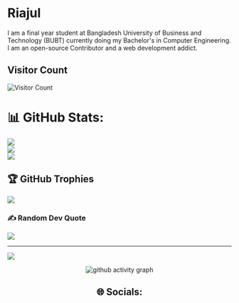 # Riajul
I am a final year student at Bangladesh University of Business and Technology (BUBT) currently doing my Bachelor's in Computer Engineering. 
I am an open-source Contributor and a web development addict.

<!--
**Riajul/Riajul** is a ✨ _special_ ✨ repository because its `README.md` (this file) appears on your GitHub profile.

Here are some ideas to get you started:

- 🔭 I’m currently working on ...
- 🌱 I’m currently learning ...
- 👯 I’m looking to collaborate on ...
- 🤔 I’m looking for help with ...
- 💬 Ask me about ...
- 📫 How to reach me: ...
- 😄 Pronouns: ...
- ⚡ Fun fact: ...
-->
## Visitor Count
![Visitor Count](https://profile-counter.glitch.me/Riajul29/count.svg)

# 📊 GitHub Stats:
![](https://github-readme-stats.vercel.app/api?username=Riajul29&theme=gotham&hide_border=false&include_all_commits=false&count_private=false)<br/>
![](https://github-readme-streak-stats.herokuapp.com/?user=Riajul29&theme=gotham&hide_border=false)<br/>
![](https://github-readme-stats.vercel.app/api/top-langs/?username=Riajul29&theme=gotham&hide_border=false&include_all_commits=false&count_private=false&layout=compact)

## 🏆 GitHub Trophies
![](https://github-profile-trophy.vercel.app/?username=Riajul29&theme=dracula&no-frame=true&no-bg=false&margin-w=4)

### ✍️ Random Dev Quote
![](https://quotes-github-readme.vercel.app/api?type=horizontal&theme=radical)

---
[![](https://visitcount.itsvg.in/api?id=Riajul29&icon=0&color=0)](https://visitcount.itsvg.in)

<!-- Proudly created with GPRM ( https://gprm.itsvg.in ) -->
 
 <div align="center">
     
     
![github activity graph](https://activity-graph.herokuapp.com/graph?username=Riajul29&theme=dracula&layout=compact&title_color=FF69B4&hide_border=true&area=true)
</div>
 
<div align="center">

## 🌐 Socials:
